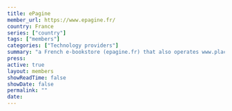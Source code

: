 ```yaml
---
title: ePagine
member_url: https://www.epagine.fr/
country: France
series: ["country"] 
tags: ["members"]
categories: ["Technology providers"]
summary: "a French e-bookstore (epagine.fr) that also operates www.placedeslibraires.fr, an e-bookstore shared by multiple independent booksellers."
press:
active: true
layout: members 
showReadTime: false
showDate: false
permalink: ""
date: 
---
```

